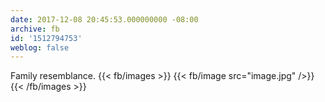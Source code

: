 ```yaml
---
date: 2017-12-08 20:45:53.000000000 -08:00
archive: fb
id: '1512794753'
weblog: false
---
```


Family resemblance.
{{< fb/images >}}
{{< fb/image src="image.jpg" />}}
{{< /fb/images >}}
